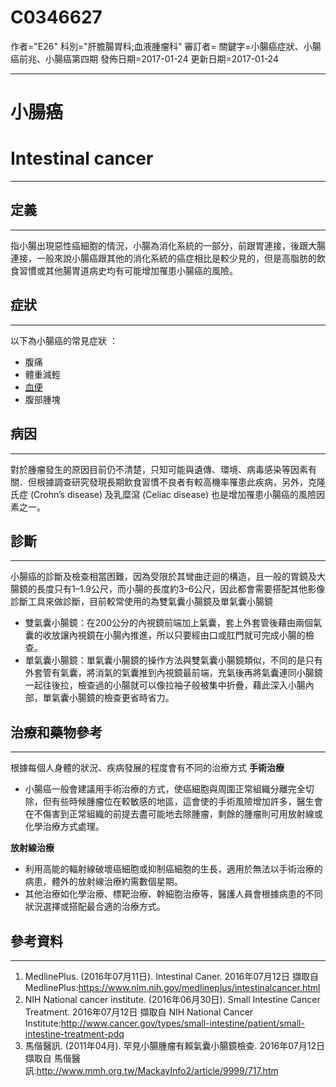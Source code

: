 # C0346627
作者="E26"
科別="肝膽腸胃科;血液腫瘤科"
審訂者=
關鍵字=小腸癌症狀、小腸癌前兆、小腸癌第四期
發佈日期=2017-01-24
更新日期=2017-01-24

----------
# 小腸癌
# Intestinal cancer
----------
## 定義
----------

指小腸出現惡性癌細胞的情況，小腸為消化系統的一部分，前跟胃連接，後跟大腸連接，一般來說小腸癌跟其他的消化系統的癌症相比是較少見的，但是高脂肪的飲食習慣或其他腸胃道病史均有可能增加罹患小腸癌的風險。

## 症狀
----------

以下為小腸癌的常見症狀 ：

- 腹痛
- 體重減輕
- [血便](C0018932)
- 腹部腫塊
## 病因
----------

對於腫瘤發生的原因目前仍不清楚，只知可能與遺傳、環境、病毒感染等因素有關．但根據調查研究發現長期飲食習慣不良者有較高機率罹患此疾病，另外，克隆氏症 (Crohn’s disease) 及乳糜瀉 (Celiac disease) 也是增加罹患小腸癌的風險因素之一。

## 診斷
----------

小腸癌的診斷及檢查相當困難，因為受限於其彎曲迂迴的構造，且一般的胃鏡及大腸鏡的長度只有1–1.9公尺，而小腸的長度約3–6公尺，因此都會需要搭配其他影像診斷工具來做診斷，目前較常使用的為雙氣囊小腸鏡及單氣囊小腸鏡

- 雙氣囊小腸鏡：在200公分的內視鏡前端加上氣囊，套上外套管後藉由兩個氣囊的收放讓內視鏡在小腸內推進，所以只要經由口或肛門就可完成小腸的檢查。
- 單氣囊小腸鏡：單氣囊小腸鏡的操作方法與雙氣囊小腸鏡類似，不同的是只有外套管有氣囊，將消氣的氣囊推到內視鏡最前端，充氣後再將氣囊連同小腸鏡一起往後拉，檢查過的小腸就可以像拉袖子般被集中折疊，藉此深入小腸內部，單氣囊小腸鏡的檢查更省時省力。
## 治療和藥物參考
----------

根據每個人身體的狀況、疾病發展的程度會有不同的治療方式
**手術治療**

- 小腸癌一般會建議用手術治療的方式，使癌細胞與周圍正常組織分離完全切除，但有些時候腫瘤位在較敏感的地區，這會使的手術風險增加許多，醫生會在不傷害到正常組織的前提去盡可能地去除腫瘤，剩餘的腫瘤則可用放射線或化學治療方式處理。

**放射線治療**

- 利用高能的輻射線破壞癌細胞或抑制癌細胞的生長，適用於無法以手術治療的病患，體外的放射線治療約需數個星期。
- 其他治療如化學治療、標靶治療、幹細胞治療等，醫護人員會根據病患的不同狀況選擇或搭配最合適的治療方式。
## 參考資料
----------
1. MedlinePlus. (2016年07月11日). Intestinal Caner. 2016年07月12日 擷取自 MedlinePlus:https://www.nlm.nih.gov/medlineplus/intestinalcancer.html
2. NIH National cancer institute. (2016年06月30日). Small Intestine Cancer Treatment. 2016年07月12日 擷取自 NIH National Cancer Institute:http://www.cancer.gov/types/small-intestine/patient/small-intestine-treatment-pdq
3. 馬偕醫訊. (2011年04月). 罕見小腸腫瘤有賴氣囊小腸鏡檢查. 2016年07月12日 擷取自 馬偕醫訊:http://www.mmh.org.tw/MackayInfo2/article/9999/717.htm



